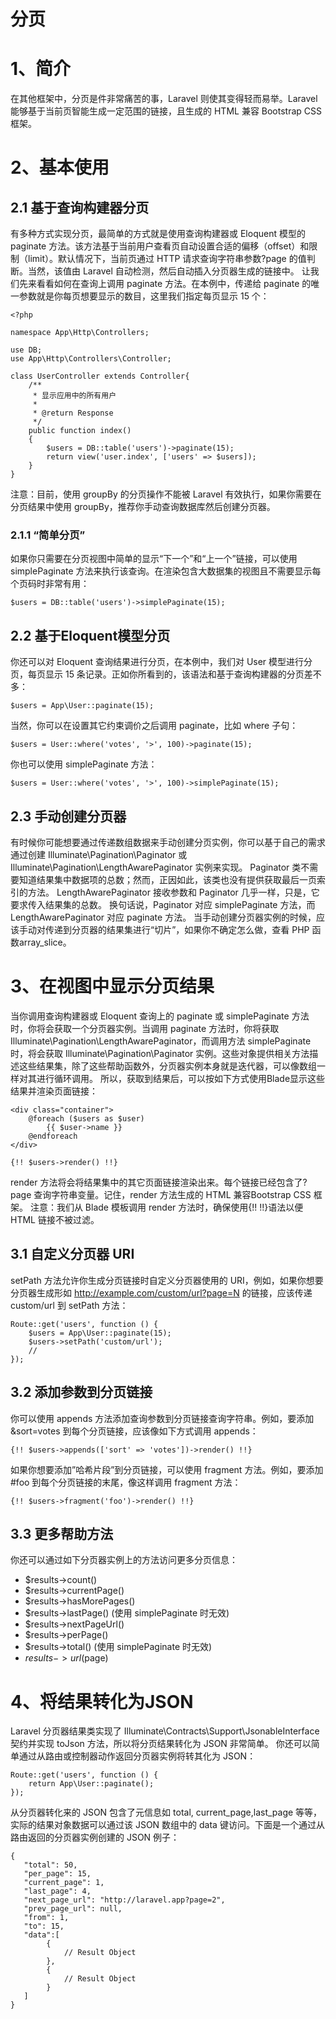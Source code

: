# 分页

# 1、简介
在其他框架中，分页是件非常痛苦的事，Laravel 则使其变得轻而易举。Laravel 能够基于当前页智能生成一定范围的链接，且生成的 HTML 兼容 Bootstrap CSS 框架。
# 2、基本使用
## 2.1 基于查询构建器分页
有多种方式实现分页，最简单的方式就是使用查询构建器或 Eloquent 模型的 paginate 方法。该方法基于当前用户查看页自动设置合适的偏移（offset）和限制（limit）。默认情况下，当前页通过 HTTP 请求查询字符串参数?page 的值判断。当然，该值由 Laravel 自动检测，然后自动插入分页器生成的链接中。
让我们先来看看如何在查询上调用 paginate 方法。在本例中，传递给 paginate 的唯一参数就是你每页想要显示的数目，这里我们指定每页显示 15 个：

```
<?php

namespace App\Http\Controllers;

use DB;
use App\Http\Controllers\Controller;

class UserController extends Controller{
    /**
     * 显示应用中的所有用户
     *
     * @return Response
     */
    public function index()
    {
        $users = DB::table('users')->paginate(15);
        return view('user.index', ['users' => $users]);
    }
}
```

注意：目前，使用 groupBy 的分页操作不能被 Laravel 有效执行，如果你需要在分页结果中使用 groupBy，推荐你手动查询数据库然后创建分页器。
### 2.1.1 “简单分页”
如果你只需要在分页视图中简单的显示“下一个”和“上一个”链接，可以使用 simplePaginate 方法来执行该查询。在渲染包含大数据集的视图且不需要显示每个页码时非常有用：

```
$users = DB::table('users')->simplePaginate(15);
```

## 2.2 基于Eloquent模型分页
你还可以对 Eloquent 查询结果进行分页，在本例中，我们对 User 模型进行分页，每页显示 15 条记录。正如你所看到的，该语法和基于查询构建器的分页差不多：

```
$users = App\User::paginate(15);
```

当然，你可以在设置其它约束调价之后调用 paginate，比如 where 子句：

```
$users = User::where('votes', '>', 100)->paginate(15);
```

你也可以使用 simplePaginate 方法：

```
$users = User::where('votes', '>', 100)->simplePaginate(15);
```

## 2.3 手动创建分页器
有时候你可能想要通过传递数组数据来手动创建分页实例，你可以基于自己的需求通过创建 Illuminate\Pagination\Paginator 或 Illuminate\Pagination\LengthAwarePaginator 实例来实现。
Paginator 类不需要知道结果集中数据项的总数；然而，正因如此，该类也没有提供获取最后一页索引的方法。
LengthAwarePaginator 接收参数和 Paginator 几乎一样，只是，它要求传入结果集的总数。
换句话说，Paginator 对应 simplePaginate 方法，而 LengthAwarePaginator 对应 paginate 方法。
当手动创建分页器实例的时候，应该手动对传递到分页器的结果集进行“切片”，如果你不确定怎么做，查看 PHP 函数array_slice。
# 3、在视图中显示分页结果
当你调用查询构建器或 Eloquent 查询上的 paginate 或 simplePaginate 方法时，你将会获取一个分页器实例。当调用 paginate 方法时，你将获取 Illuminate\Pagination\LengthAwarePaginator，而调用方法 simplePaginate 时，将会获取 Illuminate\Pagination\Paginator 实例。这些对象提供相关方法描述这些结果集，除了这些帮助函数外，分页器实例本身就是迭代器，可以像数组一样对其进行循环调用。
所以，获取到结果后，可以按如下方式使用Blade显示这些结果并渲染页面链接：

```
<div class="container">
    @foreach ($users as $user)
        {{ $user->name }}
    @endforeach
</div>

{!! $users->render() !!}
```

render 方法将会将结果集中的其它页面链接渲染出来。每个链接已经包含了?page 查询字符串变量。记住，render 方法生成的 HTML 兼容Bootstrap CSS 框架。
注意：我们从 Blade 模板调用 render 方法时，确保使用{!! !!}语法以便 HTML 链接不被过滤。
## 3.1 自定义分页器 URI
setPath 方法允许你生成分页链接时自定义分页器使用的 URI，例如，如果你想要分页器生成形如 http://example.com/custom/url?page=N 的链接，应该传递 custom/url 到 setPath 方法：

```
Route::get('users', function () {
    $users = App\User::paginate(15);
    $users->setPath('custom/url');
    //
});
```

## 3.2 添加参数到分页链接
你可以使用 appends 方法添加查询参数到分页链接查询字符串。例如，要添加&sort=votes 到每个分页链接，应该像如下方式调用 appends：

```
{!! $users->appends(['sort' => 'votes'])->render() !!}
```

如果你想要添加”哈希片段”到分页链接，可以使用 fragment 方法。例如，要添加#foo 到每个分页链接的末尾，像这样调用 fragment 方法：

```
{!! $users->fragment('foo')->render() !!}
```

## 3.3 更多帮助方法
你还可以通过如下分页器实例上的方法访问更多分页信息：
- 	$results->count() 
- 	$results->currentPage() 
- 	$results->hasMorePages() 
- 	$results->lastPage() (使用 simplePaginate 时无效) 
- 	$results->nextPageUrl() 
- 	$results->perPage() 
- 	$results->total() (使用 simplePaginate 时无效) 
- 	$results->url($page)
# 4、将结果转化为JSON
Laravel 分页器结果类实现了 Illuminate\Contracts\Support\JsonableInterface契约并实现 toJson 方法，所以将分页结果转化为 JSON 非常简单。
你还可以简单通过从路由或控制器动作返回分页器实例将转其化为 JSON：

```
Route::get('users', function () {
    return App\User::paginate();
});
```

从分页器转化来的 JSON 包含了元信息如 total, current_page,last_page 等等，实际的结果对象数据可以通过该 JSON 数组中的 data 键访问。下面是一个通过从路由返回的分页器实例创建的 JSON 例子：

```
{
   "total": 50,
   "per_page": 15,
   "current_page": 1,
   "last_page": 4,
   "next_page_url": "http://laravel.app?page=2",
   "prev_page_url": null,
   "from": 1,
   "to": 15,
   "data":[
        {
            // Result Object
        },
        {
            // Result Object
        }
   ]
}
```
